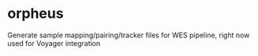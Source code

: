 # orpheus
Generate sample mapping/pairing/tracker files for WES pipeline, right now used for Voyager integration
